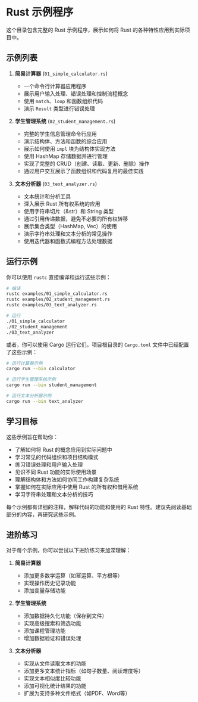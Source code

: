 # Rust 示例程序

这个目录包含完整的 Rust 示例程序，展示如何将 Rust 的各种特性应用到实际项目中。

## 示例列表

1. **简易计算器** (`01_simple_calculator.rs`)
   - 一个命令行计算器应用程序
   - 展示用户输入处理、错误处理和控制流程概念
   - 使用 `match`、`loop` 和函数组织代码
   - 演示 `Result` 类型进行错误处理

2. **学生管理系统** (`02_student_management.rs`)
   - 完整的学生信息管理命令行应用
   - 演示结构体、方法和函数的综合应用
   - 展示如何使用 `impl` 块为结构体实现方法
   - 使用 HashMap 存储数据并进行管理
   - 实现了完整的 CRUD（创建、读取、更新、删除）操作
   - 通过用户交互展示了函数组织和代码复用的最佳实践

3. **文本分析器** (`03_text_analyzer.rs`)
   - 文本统计和分析工具
   - 深入展示 Rust 所有权系统的应用
   - 使用字符串切片（&str）和 String 类型
   - 通过引用传递数据，避免不必要的所有权转移
   - 展示集合类型（HashMap, Vec）的使用
   - 演示字符串处理和文本分析的常见操作
   - 使用迭代器和函数式编程方法处理数据

## 运行示例

你可以使用 `rustc` 直接编译和运行这些示例：

```bash
# 编译
rustc examples/01_simple_calculator.rs
rustc examples/02_student_management.rs
rustc examples/03_text_analyzer.rs

# 运行
./01_simple_calculator
./02_student_management
./03_text_analyzer
```

或者，你可以使用 Cargo 运行它们。项目根目录的 `Cargo.toml` 文件中已经配置了这些示例：

```bash
# 运行计算器示例
cargo run --bin calculator

# 运行学生管理系统示例
cargo run --bin student_management

# 运行文本分析器示例
cargo run --bin text_analyzer
```

## 学习目标

这些示例旨在帮助你：

- 了解如何将 Rust 的概念应用到实际问题中
- 学习常见的代码组织和项目结构模式
- 练习错误处理和用户输入处理
- 见识不同 Rust 功能的实际使用场景
- 理解结构体和方法如何协同工作构建复杂系统
- 掌握如何在实际应用中使用 Rust 的所有权和借用系统
- 学习字符串处理和文本分析的技巧

每个示例都有详细的注释，解释代码的功能和使用的 Rust 特性。建议先阅读基础部分的内容，再研究这些示例。

## 进阶练习

对于每个示例，你可以尝试以下进阶练习来加深理解：

1. **简易计算器**
   - 添加更多数学运算（如幂运算、平方根等）
   - 实现操作历史记录功能
   - 添加变量存储功能

2. **学生管理系统**
   - 添加数据持久化功能（保存到文件）
   - 实现高级搜索和筛选功能
   - 添加课程管理功能
   - 增加数据验证和错误处理

3. **文本分析器**
   - 实现从文件读取文本的功能
   - 添加更多文本统计指标（如句子数量、阅读难度等）
   - 实现文本相似度比较功能
   - 添加可视化统计结果的功能
   - 扩展为支持多种文件格式（如PDF、Word等）